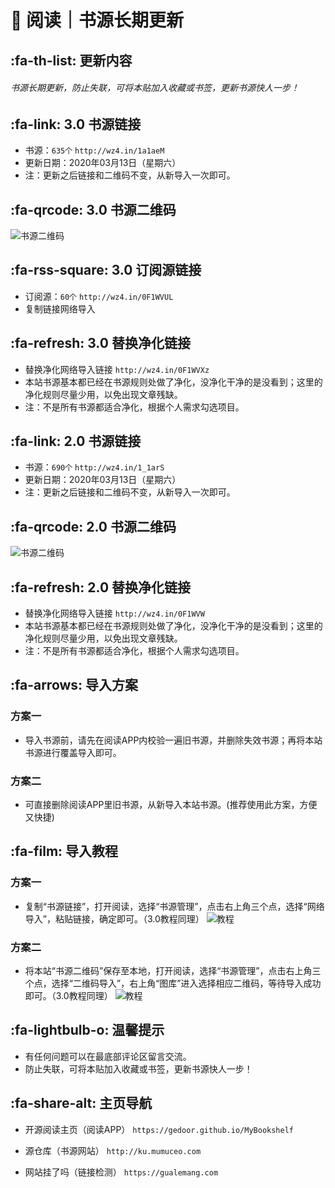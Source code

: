# 📖 阅读｜书源长期更新

##  :fa-th-list: 更新内容

###### 书源长期更新，防止失联，可将本贴加入收藏或书签，更新书源快人一步！

##  :fa-link: 3.0 书源链接

- 书源：`635个`
`http://wz4.in/1a1aeM`
- 更新日期：2020年03月13日（星期六）
- 注：更新之后链接和二维码不变，从新导入一次即可。

##  :fa-qrcode: 3.0 书源二维码

![书源二维码](https://images.gitee.com/uploads/images/2020/0313/185719_601b4c6c_5572791.png "404888859.png")

##   :fa-rss-square: 3.0 订阅源链接

- 订阅源：`60个`
`http://wz4.in/0F1WVUL`
- 复制链接网络导入

##   :fa-refresh: 3.0 替换净化链接

- 替换净化网络导入链接
`http://wz4.in/0F1WVXz`
- 本站书源基本都已经在书源规则处做了净化，没净化干净的是没看到；这里的净化规则尽量少用，以免出现文章残缺。
- 注：不是所有书源都适合净化，根据个人需求勾选项目。

##  :fa-link: 2.0 书源链接

- 书源：`690个`
`http://wz4.in/1_1arS`
- 更新日期：2020年03月13日（星期六）
- 注：更新之后链接和二维码不变，从新导入一次即可。

##  :fa-qrcode: 2.0 书源二维码

![书源二维码](https://images.gitee.com/uploads/images/2020/0313/012156_b83f74d9_5572791.png "书源二维码.png")

##  :fa-refresh: 2.0 替换净化链接

- 替换净化网络导入链接
`http://wz4.in/0F1WVW`
- 本站书源基本都已经在书源规则处做了净化，没净化干净的是没看到；这里的净化规则尽量少用，以免出现文章残缺。
- 注：不是所有书源都适合净化，根据个人需求勾选项目。

##  :fa-arrows: 导入方案

### 方案一
- 导入书源前，请先在阅读APP内校验一遍旧书源，并删除失效书源；再将本站书源进行覆盖导入即可。

### 方案二
- 可直接删除阅读APP里旧书源，从新导入本站书源。(推荐使用此方案，方便又快捷)


##  :fa-film: 导入教程

### 方案一
- 复制“书源链接”，打开阅读，选择“书源管理”，点击右上角三个点，选择“网络导入”，粘贴链接，确定即可。（3.0教程同理）
![教程](https://images.gitee.com/uploads/images/2020/0116/043317_4866ecb8_5572791.png "网络导入.png")

### 方案二
- 将本站“书源二维码”保存至本地，打开阅读，选择“书源管理”，点击右上角三个点，选择“二维码导入”，右上角“图库”进入选择相应二维码，等待导入成功即可。（3.0教程同理）
![教程](https://images.gitee.com/uploads/images/2020/0116/045835_d9f8b4cd_5572791.png "二维码导入.png")

##  :fa-lightbulb-o: 温馨提示

- 有任何问题可以在最底部评论区留言交流。
- 防止失联，可将本贴加入收藏或书签，更新书源快人一步！

##   :fa-share-alt: 主页导航

- 开源阅读主页（阅读APP）
`https://gedoor.github.io/MyBookshelf`

- 源仓库（书源网站）
`http://ku.mumuceo.com`

- 网站挂了吗（链接检测）
`https://gualemang.com`